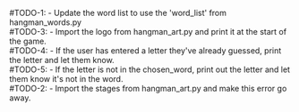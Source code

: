 #TODO-1: - Update the word list to use the 'word_list' from hangman_words.py </br>
#TODO-3: - Import the logo from hangman_art.py and print it at the start of the game.</br>
#TODO-4: - If the user has entered a letter they've already guessed, print the letter and let them know.</br>
#TODO-5: - If the letter is not in the chosen_word, print out the letter and let them know it's not in the word.</br>
#TODO-2: - Import the stages from hangman_art.py and make this error go away.